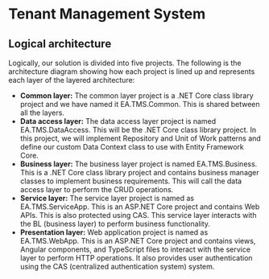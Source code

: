 # Tenant Management System
## Logical architecture
Logically, our solution is divided into five projects. The following is the architecture
diagram showing how each project is lined up and represents each layer of the layered
architecture:

* **Common layer:** The common layer project is a .NET Core class library project and we have named it
EA.TMS.Common. This is shared between all the layers.
* **Data access layer:** The data access layer project is named EA.TMS.DataAccess. This will be the .NET Core
class library project. In this project, we will implement Repository and Unit of Work
patterns and define our custom Data Context class to use with Entity Framework Core.
* **Business layer:** The business layer project is named EA.TMS.Business. This is a .NET Core class
library project and contains business manager classes to implement business requirements.
This will call the data access layer to perform the CRUD operations.
* **Service layer:** The service layer project is named as EA.TMS.ServiceApp. This is an ASP.NET Core
project and contains Web APIs. This is also protected using CAS. This service layer interacts
with the BL (business layer) to perform business functionality.
* **Presentation layer:** Web application project is named as EA.TMS.WebApp. This is an ASP.NET Core project and
contains views, Angular components, and TypeScript files to interact with the service layer
to perform HTTP operations. It also provides user authentication using the CAS
(centralized authentication system) system.
